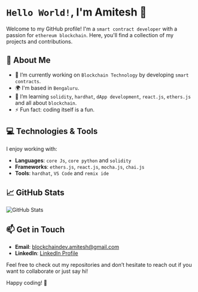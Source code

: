 # `Hello World!`, I'm Amitesh 👋

Welcome to my GitHub profile! I'm a `smart contract developer` with a passion for `ethereum blockchain`. Here, you'll find a collection of my projects and contributions.

## 🌱 About Me

- 🔭 I’m currently working on `Blockchain Technology` by developing `smart contracts`.
- 🌍 I'm based in `Bengaluru`.
- 🧠 I’m learning `solidity`, `hardhat`, `dApp development`, `react.js`, `ethers.js` and all about `blockchain`.
- ⚡ Fun fact: coding itself is a fun.

## 💻 Technologies & Tools

I enjoy working with:

- **Languages**: `core Js`, `core python` and `solidity`
- **Frameworks**: `ethers.js`, `react.js`, `mocha.js`, `chai.js`
- **Tools**: `hardhat`, `VS Code` and `remix ide`

## 📈 GitHub Stats

![GitHub Stats](https://github-readme-stats.vercel.app/api?username=yourusername&show_icons=true&hide_title=true&count_private=true&theme=radical)

## 📫 Get in Touch

- **Email**: blockchaindev.amitesh@gmail.com
- **LinkedIn**: [LinkedIn Profile](https://www.linkedin.com/in/hahaha/)

Feel free to check out my repositories and don’t hesitate to reach out if you want to collaborate or just say hi!

Happy coding! 🚀
